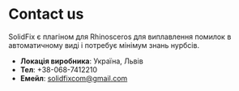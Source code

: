# Contact us

SolidFix є плагіном для Rhinosceros для виплавлення помилок в автоматичному виді і потребує мінімум знань нурбсів.  

- **Локація виробника**: Україна, Львів 
- **Тел**: +38-068-7412210 
- **Емейл**: solidfixcom@gmail.com